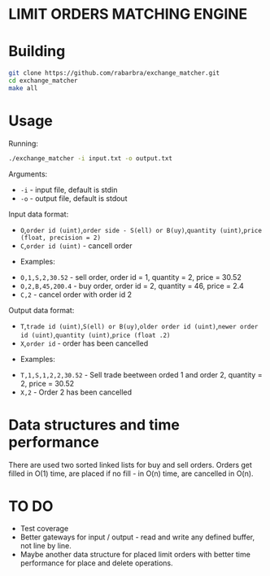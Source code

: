 # LIMIT ORDERS MATCHING ENGINE

# Building

```bash
git clone https://github.com/rabarbra/exchange_matcher.git
cd exchange_matcher
make all
```
# Usage

Running:
```bash
./exchange_matcher -i input.txt -o output.txt
```
Arguments:
* `-i` - input file, default is stdin
* `-o` - output file, default is stdout

Input data format:
* `O`,`order id (uint)`,`order side - S(ell) or B(uy)`,`quantity (uint)`,`price (float, precision = 2)`
* `C`,`order id (uint)` - cancell order
- Examples:
* `O,1,S,2,30.52` - sell order, order id = 1, quantity = 2, price = 30.52
* `O,2,B,45,200.4` - buy order, order id = 2, quantity = 46, price = 2.4 
* `C,2` - cancel order with order id 2

Output data format:
* `T`,`trade id (uint)`,`S(ell) or B(uy)`,`older order id (uint)`,`newer order id (uint)`,`quantity (uint)`,`price (float .2)`
* `X`,`order id` - order has been cancelled
- Examples:
* `T,1,S,1,2,2,30.52` - Sell trade beetween orded 1 and order 2, quantity = 2, price = 30.52
* `X,2` - Order 2 has been cancelled

# Data structures and time performance

There are used two sorted linked lists for buy and sell orders.
Orders get filled in O(1) time, are placed if no fill - in O(n) time, are cancelled in O(n).

# TO DO

* Test coverage
* Better gateways for input / output - read and write any defined buffer, not line by line.
* Maybe another data structure for placed limit orders with better time performance for place and delete operations.